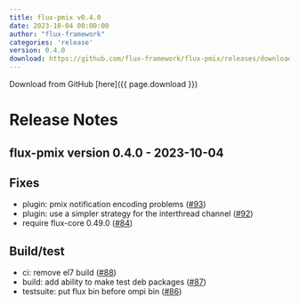 ```yaml
---
title: flux-pmix v0.4.0
date: 2023-10-04 00:00:00
author: "flux-framework"
categories: 'release'
version: 0.4.0
download: https://github.com/flux-framework/flux-pmix/releases/download/v0.4.0/flux-pmix-0.4.0.tar.gz
---
```


Download from GitHub [here]({{ page.download }})

# Release Notes

flux-pmix version 0.4.0 - 2023-10-04
------------------------------------

## Fixes

 * plugin: pmix notification encoding problems ([#93](https://github.com/flux-framework/flux-pmix/issues/93))
 * plugin: use a simpler strategy for the interthread channel ([#92](https://github.com/flux-framework/flux-pmix/issues/92))
 * require flux-core 0.49.0 ([#84](https://github.com/flux-framework/flux-pmix/issues/84))

## Build/test

 * ci: remove el7 build ([#88](https://github.com/flux-framework/flux-pmix/issues/88))
 * build: add ability to make test deb packages ([#87](https://github.com/flux-framework/flux-pmix/issues/87))
 * testsuite: put flux bin before ompi bin ([#86](https://github.com/flux-framework/flux-pmix/issues/86))
